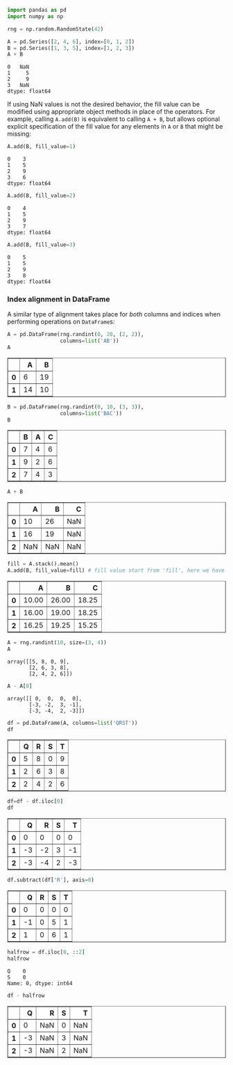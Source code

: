 

```python
import pandas as pd
import numpy as np
```


```python
rng = np.random.RandomState(42)
```


```python
A = pd.Series([2, 4, 6], index=[0, 1, 2])
B = pd.Series([1, 3, 5], index=[1, 2, 3])
A + B
```




    0   NaN
    1     5
    2     9
    3   NaN
    dtype: float64



If using NaN values is not the desired behavior, the fill value can be modified using appropriate object methods in place of the operators.
For example, calling ``A.add(B)`` is equivalent to calling ``A + B``, but allows optional explicit specification of the fill value for any elements in ``A`` or ``B`` that might be missing:


```python
A.add(B, fill_value=1)
```




    0    3
    1    5
    2    9
    3    6
    dtype: float64




```python
A.add(B, fill_value=2)
```




    0    4
    1    5
    2    9
    3    7
    dtype: float64




```python
A.add(B, fill_value=3)
```




    0    5
    1    5
    2    9
    3    8
    dtype: float64



### Index alignment in DataFrame

A similar type of alignment takes place for *both* columns and indices when performing operations on ``DataFrame``s:


```python
A = pd.DataFrame(rng.randint(0, 20, (2, 2)),
                 columns=list('AB'))
A
```




<div>
<table border="1" class="dataframe">
  <thead>
    <tr style="text-align: right;">
      <th></th>
      <th>A</th>
      <th>B</th>
    </tr>
  </thead>
  <tbody>
    <tr>
      <th>0</th>
      <td>6</td>
      <td>19</td>
    </tr>
    <tr>
      <th>1</th>
      <td>14</td>
      <td>10</td>
    </tr>
  </tbody>
</table>
</div>




```python
B = pd.DataFrame(rng.randint(0, 10, (3, 3)),
                 columns=list('BAC'))
B
```




<div>
<table border="1" class="dataframe">
  <thead>
    <tr style="text-align: right;">
      <th></th>
      <th>B</th>
      <th>A</th>
      <th>C</th>
    </tr>
  </thead>
  <tbody>
    <tr>
      <th>0</th>
      <td>7</td>
      <td>4</td>
      <td>6</td>
    </tr>
    <tr>
      <th>1</th>
      <td>9</td>
      <td>2</td>
      <td>6</td>
    </tr>
    <tr>
      <th>2</th>
      <td>7</td>
      <td>4</td>
      <td>3</td>
    </tr>
  </tbody>
</table>
</div>




```python
A + B
```




<div>
<table border="1" class="dataframe">
  <thead>
    <tr style="text-align: right;">
      <th></th>
      <th>A</th>
      <th>B</th>
      <th>C</th>
    </tr>
  </thead>
  <tbody>
    <tr>
      <th>0</th>
      <td>10</td>
      <td>26</td>
      <td>NaN</td>
    </tr>
    <tr>
      <th>1</th>
      <td>16</td>
      <td>19</td>
      <td>NaN</td>
    </tr>
    <tr>
      <th>2</th>
      <td>NaN</td>
      <td>NaN</td>
      <td>NaN</td>
    </tr>
  </tbody>
</table>
</div>




```python
fill = A.stack().mean()
A.add(B, fill_value=fill) # fill value start from 'fill', here we have 5 NAN, fill=11, so fill with 12, 13, 14, 15, 16
```




<div>
<table border="1" class="dataframe">
  <thead>
    <tr style="text-align: right;">
      <th></th>
      <th>A</th>
      <th>B</th>
      <th>C</th>
    </tr>
  </thead>
  <tbody>
    <tr>
      <th>0</th>
      <td>10.00</td>
      <td>26.00</td>
      <td>18.25</td>
    </tr>
    <tr>
      <th>1</th>
      <td>16.00</td>
      <td>19.00</td>
      <td>18.25</td>
    </tr>
    <tr>
      <th>2</th>
      <td>16.25</td>
      <td>19.25</td>
      <td>15.25</td>
    </tr>
  </tbody>
</table>
</div>




```python
A = rng.randint(10, size=(3, 4))
A
```




    array([[5, 8, 0, 9],
           [2, 6, 3, 8],
           [2, 4, 2, 6]])




```python
A - A[0]
```




    array([[ 0,  0,  0,  0],
           [-3, -2,  3, -1],
           [-3, -4,  2, -3]])




```python
df = pd.DataFrame(A, columns=list('QRST'))
df
```




<div>
<table border="1" class="dataframe">
  <thead>
    <tr style="text-align: right;">
      <th></th>
      <th>Q</th>
      <th>R</th>
      <th>S</th>
      <th>T</th>
    </tr>
  </thead>
  <tbody>
    <tr>
      <th>0</th>
      <td>5</td>
      <td>8</td>
      <td>0</td>
      <td>9</td>
    </tr>
    <tr>
      <th>1</th>
      <td>2</td>
      <td>6</td>
      <td>3</td>
      <td>8</td>
    </tr>
    <tr>
      <th>2</th>
      <td>2</td>
      <td>4</td>
      <td>2</td>
      <td>6</td>
    </tr>
  </tbody>
</table>
</div>




```python
df=df - df.iloc[0]
df
```




<div>
<table border="1" class="dataframe">
  <thead>
    <tr style="text-align: right;">
      <th></th>
      <th>Q</th>
      <th>R</th>
      <th>S</th>
      <th>T</th>
    </tr>
  </thead>
  <tbody>
    <tr>
      <th>0</th>
      <td>0</td>
      <td>0</td>
      <td>0</td>
      <td>0</td>
    </tr>
    <tr>
      <th>1</th>
      <td>-3</td>
      <td>-2</td>
      <td>3</td>
      <td>-1</td>
    </tr>
    <tr>
      <th>2</th>
      <td>-3</td>
      <td>-4</td>
      <td>2</td>
      <td>-3</td>
    </tr>
  </tbody>
</table>
</div>




```python
df.subtract(df['R'], axis=0)
```




<div>
<table border="1" class="dataframe">
  <thead>
    <tr style="text-align: right;">
      <th></th>
      <th>Q</th>
      <th>R</th>
      <th>S</th>
      <th>T</th>
    </tr>
  </thead>
  <tbody>
    <tr>
      <th>0</th>
      <td>0</td>
      <td>0</td>
      <td>0</td>
      <td>0</td>
    </tr>
    <tr>
      <th>1</th>
      <td>-1</td>
      <td>0</td>
      <td>5</td>
      <td>1</td>
    </tr>
    <tr>
      <th>2</th>
      <td>1</td>
      <td>0</td>
      <td>6</td>
      <td>1</td>
    </tr>
  </tbody>
</table>
</div>




```python
halfrow = df.iloc[0, ::2]
halfrow
```




    Q    0
    S    0
    Name: 0, dtype: int64




```python
df - halfrow
```




<div>
<table border="1" class="dataframe">
  <thead>
    <tr style="text-align: right;">
      <th></th>
      <th>Q</th>
      <th>R</th>
      <th>S</th>
      <th>T</th>
    </tr>
  </thead>
  <tbody>
    <tr>
      <th>0</th>
      <td>0</td>
      <td>NaN</td>
      <td>0</td>
      <td>NaN</td>
    </tr>
    <tr>
      <th>1</th>
      <td>-3</td>
      <td>NaN</td>
      <td>3</td>
      <td>NaN</td>
    </tr>
    <tr>
      <th>2</th>
      <td>-3</td>
      <td>NaN</td>
      <td>2</td>
      <td>NaN</td>
    </tr>
  </tbody>
</table>
</div>


